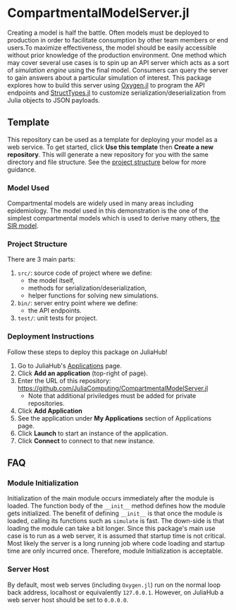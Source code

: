 # CompartmentalModelServer.jl

Creating a model is half the battle. Often models must be deployed to production
in order to facilitate consumption by other team members or end users.To
maximize effectiveness, the model should be easily accessible without prior
knowledge of the production environment. One method which may cover several use
cases is to spin up an API server which acts as a sort of _simulation engine_
using the final model. Consumers can query the server to gain answers about a
particular simulation of interest. This package explores how to build this
server using [Oxygen.jl](https://ndortega.github.io/Oxygen.jl/stable/)
to program the API endpoints and
[StructTypes.jl](https://juliadata.github.io/StructTypes.jl/stable/)
to customize serialization/deserialization from Julia objects to JSON payloads.

## Template

This repository can be used as a template for deploying your model as a web
service. To get started, click **Use this template** then **Create a new
repository**. This will generate a new repository for you with the same
directory and file structure. See the [project structure](#project-structure)
below for more guidance.

### Model Used

Compartmental models are widely used in many areas including epidemiology. The
model used in this demonstration is the one of the simplest compartmental models
which is used to derive many others, [the SIR
model](https://en.wik_models_in_epidemiology).

### Project Structure

There are 3 main parts:

1. `src/`: source code of project where we define:
    - the model itself,
    - methods for serialization/deserialization,
    - helper functions for solving new simulations.
1. `bin/`: server entry point where we define:
    - the API endpoints.
1. `test/`: unit tests for project.

### Deployment Instructions

Follow these steps to deploy this package on JuliaHub!

1. Go to JuliaHub's [Applications](https://juliahub.com/ui/Applications) page.
1. Click **Add an application** (top-right of page).
1. Enter the URL of this repository:
    <https://github.com/JuliaComputing/CompartmentalModelServer.jl>
    - Note that additional priviledges must be added for private repositories.
1. Click **Add Application**
1. See the application under **My Applications** section of Applications page.
1. Click **Launch** to start an instance of the application.
1. Click **Connect** to connect to that new instance.

## FAQ

### Module Initialization

Initialization of the main module occurs immediately after the module is loaded.
The function body of the `__init__` method defines how the module gets
initialized. The benefit of defining `__init__` is that once the module is
loaded, calling its functions such as `simulate` is fast. The down-side is that
loading the module can take a bit longer. Since this package's main use case is
to run as a web server, it is assumed that startup time is not critical. Most
likely the server is a long running job where code loading and startup time are
only incurred once. Therefore, module Initialization is acceptable.

### Server Host

By default, most web serves (including `Oxygen.jl`) run on the normal loop back
address, localhost or equivalently `127.0.0.1`. However, on JuliaHub a web
server host should be set to `0.0.0.0`.
